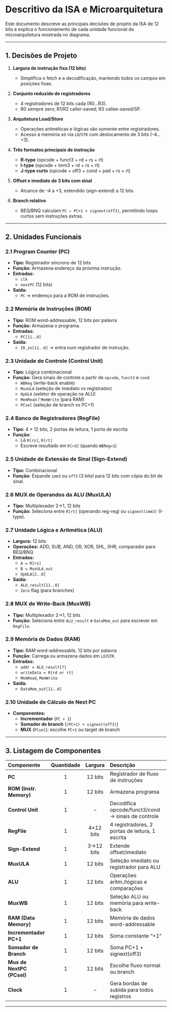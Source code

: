 # Descritivo da ISA e Microarquitetura

Este documento descreve as principais decisões de projeto da ISA de 12 bits e explica o funcionamento de cada unidade funcional da microarquitetura mostrada no diagrama.

---

## 1. Decisões de Projeto

1. **Largura de instrução fixa (12 bits)**  
   - Simplifica o fetch e a decodificação, mantendo todos os campos em posições fixas.

2. **Conjunto reduzido de registradores**  
   - 4 registradores de 12 bits cada (R0…R3).  
   - R0 sempre zero; R1/R2 caller-saved; R3 callee-saved/SP.

3. **Arquitetura Load/Store**  
   - Operações aritméticas e lógicas são somente entre registradores.  
   - Acesso à memória só via `LD`/`STR` com deslocamento de 3 bits (–4…+3).

4. **Três formatos principais de instrução**  
   - **R-type** (opcode + funct3 + rd + rs + rt)  
   - **I-type** (opcode + imm3 + rd + rs + rt)  
   - **J-type curto** (opcode + off3 + cond + pad + rs + rt)  

5. **Offset e imediato de 3 bits com sinal**  
   - Alcance de –4 a +3, estendido (sign-extend) a 12 bits.

6. **Branch relativo**  
   - BEQ/BNQ calculam `PC ← PC+1 + signext(off3)`, permitindo loops curtos sem instruções extras.

---

## 2. Unidades Funcionais

### 2.1 Program Counter (PC)  
- **Tipo:** Registrador síncrono de 12 bits  
- **Função:** Armazena endereço da próxima instrução.  
- **Entradas:**  
  - `clk`  
  - `nextPC` (12 bits)  
- **Saída:**  
  - `PC` → endereço para a ROM de instruções.

### 2.2 Memória de Instruções (ROM)  
- **Tipo:** ROM word-addressable, 12 bits por palavra  
- **Função:** Armazena o programa.  
- **Entradas:**  
  - `PC[11..0]`  
- **Saída:**  
  - `IR_in[11..0]` → entra num registrador de instrução.

### 2.3 Unidade de Controle (Control Unit)  
- **Tipo:** Lógica combinacional  
- **Função:** Gera sinais de controle a partir de `opcode`, `funct3` e `cond`:  
  - `WBReg` (write-back enable)  
  - `MuxULA` (seleção de imediato vs registrador)  
  - `OpULA` (seletor de operação na ALU)  
  - `MemRead` / `MemWrite` (para RAM)  
  - `PCsel` (seleção de branch vs PC+1)

### 2.4 Banco de Registradores (RegFile)  
- **Tipo:** 4 × 12 bits, 2 portas de leitura, 1 porta de escrita  
- **Função:**  
  - Lê `R[rs]`, `R[rt]`  
  - Escreve resultado em `R[rd]` (quando `WBReg=1`)

### 2.5 Unidade de Extensão de Sinal (Sign-Extend)  
- **Tipo:** Combinacional  
- **Função:** Expande `imm3` ou `off3` (3 bits) para 12 bits com cópia do bit de sinal.

### 2.6 MUX de Operandos da ALU (MuxULA)  
- **Tipo:** Multiplexador 2→1, 12 bits  
- **Função:** Seleciona entre `R[rt]` (operando reg-reg) ou `signext(imm3)` (I-type).

### 2.7 Unidade Lógica e Aritmética (ALU)  
- **Largura:** 12 bits  
- **Operações:** ADD, SUB, AND, OR, XOR, SHL, SHR, comparador para BEQ/BNQ  
- **Entradas:**  
  - `A = R[rs]`  
  - `B = MuxULA_out`  
  - `OpULA[2..0]`  
- **Saída:**  
  - `ALU_result[11..0]`  
  - `Zero` flag (para branches)

### 2.8 MUX de Write-Back (MuxWB)  
- **Tipo:** Multiplexador 2→1, 12 bits  
- **Função:** Seleciona entre `ALU_result` e `DataMem_out` para escrever em `RegFile`.

### 2.9 Memória de Dados (RAM)  
- **Tipo:** RAM word-addressable, 12 bits por palavra  
- **Função:** Carrega ou armazena dados em `LD`/`STR`.  
- **Entradas:**  
  - `addr = ALU_result[?]`  
  - `writeData = R[rd or rt]`  
  - `MemRead`, `MemWrite`  
- **Saída:**  
  - `DataMem_out[11..0]`

### 2.10 Unidade de Cálculo de Next PC  
- **Componentes:**  
  - **Incrementador** (`PC + 1`)  
  - **Somador de branch** (`(PC+1) + signext(off3)`)  
  - **MUX** (`PCsel`): escolhe  `PC+1` ou target de branch

---

## 3. Listagem de Componentes

| Componente                   | Quantidade | Largura | Descrição                                      |
|:-----------------------------|:----------:|:-------:|:-----------------------------------------------|
| **PC**                       | 1          | 12 bits | Registrador de fluxo de instruções             |
| **ROM (Instr. Memory)**      | 1          | 12 bits | Armazena programa                              |
| **Control Unit**             | 1          | –       | Decodifica opcode/funct3/cond → sinais de controle |
| **RegFile**                  | 1          | 4×12 bits | 4 registradores, 2 portas de leitura, 1 escrita |
| **Sign-Extend**              | 1          | 3→12 bits | Extende offset/imediato                        |
| **MuxULA**                   | 1          | 12 bits | Seleção imediato ou registrador para ALU       |
| **ALU**                      | 1          | 12 bits | Operações aritm./lógicas e comparações         |
| **MuxWB**                    | 1          | 12 bits | Seleção ALU ou memória para write-back         |
| **RAM (Data Memory)**        | 1          | 12 bits | Memória de dados word-addressable              |
| **Incrementador PC+1**       | 1          | 12 bits | Soma constante “+1”                            |
| **Somador de Branch**        | 1          | 12 bits | Soma PC+1 + signext(off3)                      |
| **Mux de NextPC (PCsel)**    | 1          | 12 bits | Escolhe fluxo normal ou branch                 |
| **Clock**                    | 1          | –       | Gera bordas de subida para todos registros     |

---



